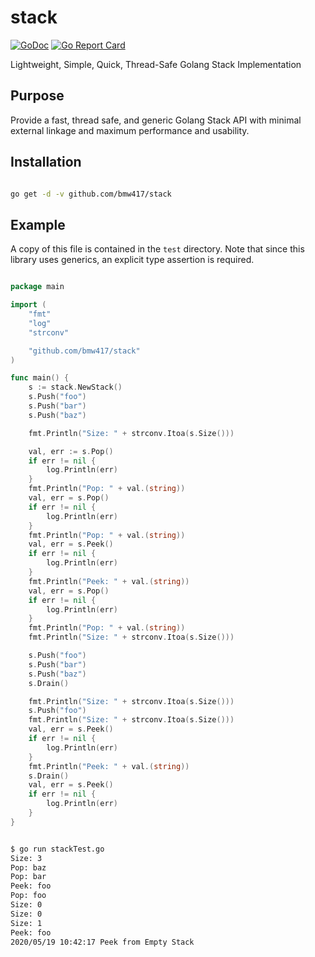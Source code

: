 # stack
[![GoDoc](https://godoc.org/github.com/bmw417/stack?status.png)](http://godoc.org/github.com/bmw417/stack)
[![Go Report Card](https://goreportcard.com/badge/github.com/bmw417/stack)](https://goreportcard.com/report/github.com/bmw417/stack)

Lightweight, Simple, Quick, Thread-Safe Golang Stack Implementation


## Purpose

Provide a fast, thread safe, and generic Golang Stack API with minimal external linkage
and maximum performance and usability.


## Installation

``` bash

go get -d -v github.com/bmw417/stack

```

## Example

A copy of this file is contained in the `test` directory. Note that since this library uses generics, an explicit type assertion is required.

``` Go

package main

import (
	"fmt"
	"log"
	"strconv"

	"github.com/bmw417/stack"
)

func main() {
	s := stack.NewStack()
	s.Push("foo")
	s.Push("bar")
	s.Push("baz")

	fmt.Println("Size: " + strconv.Itoa(s.Size()))

	val, err := s.Pop()
	if err != nil {
		log.Println(err)
	}
	fmt.Println("Pop: " + val.(string))
	val, err = s.Pop()
	if err != nil {
		log.Println(err)
	}
	fmt.Println("Pop: " + val.(string))
	val, err = s.Peek()
	if err != nil {
		log.Println(err)
	}
	fmt.Println("Peek: " + val.(string))
	val, err = s.Pop()
	if err != nil {
		log.Println(err)
	}
	fmt.Println("Pop: " + val.(string))
	fmt.Println("Size: " + strconv.Itoa(s.Size()))

	s.Push("foo")
	s.Push("bar")
	s.Push("baz")
	s.Drain()

	fmt.Println("Size: " + strconv.Itoa(s.Size()))
	s.Push("foo")
	fmt.Println("Size: " + strconv.Itoa(s.Size()))
	val, err = s.Peek()
	if err != nil {
		log.Println(err)
	}
	fmt.Println("Peek: " + val.(string))
	s.Drain()
	val, err = s.Peek()
	if err != nil {
		log.Println(err)
	}
}

```

``` bash

$ go run stackTest.go
Size: 3
Pop: baz
Pop: bar
Peek: foo
Pop: foo
Size: 0
Size: 0
Size: 1
Peek: foo
2020/05/19 10:42:17 Peek from Empty Stack

```

